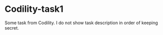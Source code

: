 # Codility-task1
Some task from Codility. I do not show task description in order of keeping secret.
